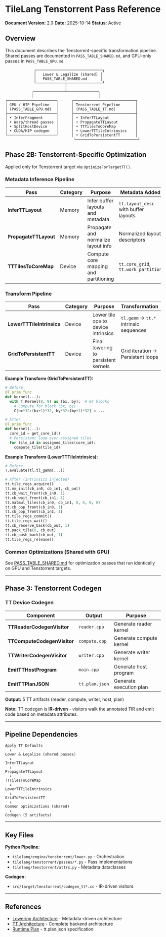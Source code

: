 # TileLang Tenstorrent Pass Reference

**Document Version:** 2.0
**Date:** 2025-10-14
**Status:** Active

## Overview

This document describes the Tenstorrent-specific transformation pipeline. Shared passes are documented in `PASS_TABLE_SHARED.md`, and GPU-only passes in `PASS_TABLE_GPU.md`.

```
             ┌──────────────────────────────┐
             │   Lower & Legalize (shared) │
             │   PASS_TABLE_SHARED.md      │
             └─────────────┬────────────────┘
                           │
            ┌──────────────┴──────────────┐
            │                             │
┌──────────────────────┐      ┌────────────────────────────┐
│ GPU / HIP Pipeline   │      │ Tenstorrent Pipeline       │
│ (PASS_TABLE_GPU.md)  │      │ (PASS_TABLE_TT.md)         │
├──────────────────────┤      ├────────────────────────────┤
│ • InferFragment      │      │ • InferTTLayout            │
│ • Warp/thread passes │      │ • PropagateTTLayout        │
│ • SplitHostDevice    │      │ • TTTilesToCoreMap         │
│ • CUDA/HIP codegen   │      │ • LowerTTTileIntrinsics    │
└──────────────────────┘      │ • GridToPersistentTT       │
                               └────────────────────────────┘
```

## Phase 2B: Tenstorrent-Specific Optimization

Applied only for Tenstorrent target via `OptimizeForTargetTT()`.

### Metadata Inference Pipeline

| Pass | Category | Purpose | Metadata Added |
|------|----------|---------|----------------|
| **InferTTLayout** | Memory | Infer buffer layouts and metadata | `tt.layout_desc` with buffer layouts |
| **PropagateTTLayout** | Memory | Propagate and normalize layout info | Normalized layout descriptors |
| **TTTilesToCoreMap** | Device | Compute core mapping and partitioning | `tt.core_grid`, `tt.work_partition` |

### Transform Pipeline

| Pass | Category | Purpose | Transformation |
|------|----------|---------|----------------|
| **LowerTTTileIntrinsics** | Device | Lower tile ops to device intrinsics | `tl.gemm` → `tt.*` intrinsic sequences |
| **GridToPersistentTT** | Device | Final lowering to persistent kernels | Grid iteration → Persistent loops |

**Example Transform (GridToPersistentTT):**

```python
# Before
@T.prim_func
def kernel(...):
  with T.Kernel(8, 8) as (bx, by):  # 64 blocks
    # Compute for block (bx, by)
    C[bx*32:(bx+1)*32, by*32:(by+1)*32] = ...

# After
@T.prim_func
def kernel(...):
  core_id = get_core_id()
  # Persistent loop over assigned tiles
  for tile_id in assigned_tiles(core_id):
    compute_tile(tile_id)
```

**Example Transform (LowerTTTileIntrinsics):**

```python
# Before
T.evaluate(tl.tl_gemm(...))

# After (intrinsics injected)
tt.tile_regs_acquire()
tt.mm_init(cb_in0, cb_in1, cb_out)
tt.cb_wait_front(cb_in0, 1)
tt.cb_wait_front(cb_in1, 1)
tt.matmul_tiles(cb_in0, cb_in1, 0, 0, 0, 0)
tt.cb_pop_front(cb_in0, 1)
tt.cb_pop_front(cb_in1, 1)
tt.tile_regs_commit()
tt.tile_regs_wait()
tt.cb_reserve_back(cb_out, 1)
tt.pack_tile(0, cb_out)
tt.cb_push_back(cb_out, 1)
tt.tile_regs_release()
```

### Common Optimizations (Shared with GPU)

See [PASS_TABLE_SHARED.md](./PASS_TABLE_SHARED.md) for optimization passes that run identically on GPU and Tenstorrent targets.

---

## Phase 3: Tenstorrent Codegen

### TT Device Codegen

| Component | Output | Purpose |
|-----------|--------|---------|
| **TTReaderCodegenVisitor** | `reader.cpp` | Generate reader kernel |
| **TTComputeCodegenVisitor** | `compute.cpp` | Generate compute kernel |
| **TTWriterCodegenVisitor** | `writer.cpp` | Generate writer kernel |
| **EmitTTHostProgram** | `main.cpp` | Generate host program |
| **EmitTTPlanJSON** | `tt.plan.json` | Generate execution plan |

**Output:** 5 TT artifacts (reader, compute, writer, host, plan)

**Note:** TT codegen is **IR-driven** - visitors walk the annotated TIR and emit code based on metadata attributes.

---

## Pipeline Dependencies

```
Apply TT Defaults
  ↓
Lower & Legalize (shared passes)
  ↓
InferTTLayout
  ↓
PropagateTTLayout
  ↓
TTTilesToCoreMap
  ↓
LowerTTTileIntrinsics
  ↓
GridToPersistentTT
  ↓
Common optimizations (shared)
  ↓
Codegen (5 artifacts)
```

---

## Key Files

**Python Pipeline:**
- `tilelang/engine/tenstorrent/lower.py` - Orchestration
- `tilelang/tenstorrent/passes/*.py` - Pass implementations
- `tilelang/tenstorrent/attrs.py` - Metadata dataclasses

**Codegen:**
- `src/target/tenstorrent/codegen_tt*.cc` - IR-driven visitors

---

## References

- [Lowering Architecture](./LOWERING_ARCHITECTURE.md) - Metadata-driven architecture
- [TT Architecture](./TT_ARCHITECTURE.md) - Complete backend architecture
- [Runtime Plan](./RUNTIME_PLAN.md) - tt.plan.json specification